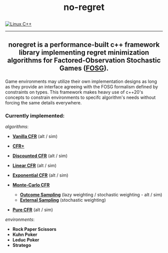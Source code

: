 # <p align=center> no-regret

 [![Linux C++](https://github.com/maichmueller/noregret/actions/workflows/cpp.yml/badge.svg)](https://github.com/maichmueller/noregret/actions/workflows/cpp.yml)

---

## <p align=center> noregret is a performance-built c++ framework library implementing regret minimization algorithms for Factored-Observation Stochastic Games ([FOSG](https://www.sciencedirect.com/science/article/pii/S000437022100196X)).
Game environments may utilize their own implementation designs as long as they provide an interface agreeing with the FOSG formalism defined by constraints on types.
This framework makes heavy use of c++20's concepts to constrain environments to specifc algorithm's needs without forcing the same details everywhere. 

### Currently implemented:

*algorithms*:

- [**Vanilla CFR**](https://proceedings.neurips.cc/paper/2007/file/08d98638c6fcd194a4b1e6992063e944-Paper.pdf) (alt / sim)

- [**CFR+**](https://www.science.org/doi/full/10.1126/science.1259433?casa_token=3o6gJN7ICksAAAAA:TmUKYNEs7BqQEV2yrRdNJ5OJrdPNA-MAzwJsS88B3M5lRB2iORiiBQBepozAi85M5tY-FLE_rGir8nQ)

- [**Discounted CFR**](https://ojs.aaai.org/index.php/AAAI/article/view/4007) (alt / sim)

- [**Linear CFR**](https://ojs.aaai.org/index.php/AAAI/article/view/4007) (alt / sim)

- [**Exponential CFR**](https://arxiv.org/abs/2008.02679) (alt / sim)

- [**Monte-Carlo CFR**](https://papers.nips.cc/paper/2009/hash/00411460f7c92d2124a67ea0f4cb5f85-Abstract.html)
    - [**Outcome Sampling**](http://mlanctot.info/files/papers/PhD_Thesis_MarcLanctot.pdf) (lazy weighting / stochastic weighting - alt / sim)
    - [**External Sampling**](http://mlanctot.info/files/papers/PhD_Thesis_MarcLanctot.pdf) (stochastic weighting)

- [**Pure CFR**](https://richardggibson.appspot.com/static/work/thesis-phd/thesis-phd-paper.pdf) (alt / sim)

*environments*:

- **Rock Paper Scissors**
- **Kuhn Poker**
- **Leduc Poker**
- **Stratego**
